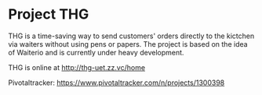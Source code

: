 ﻿Project THG
===========

THG is a time-saving way to send customers' orders directly to the kictchen via waiters without using pens or papers. The project is based on the idea of Waiterio and is currently under heavy development.

THG is online at http://thg-uet.zz.vc/home

Pivotaltracker: https://www.pivotaltracker.com/n/projects/1300398
